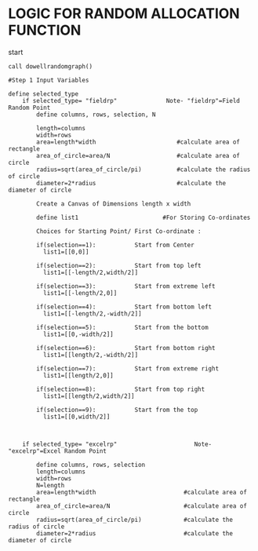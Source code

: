 # **LOGIC FOR RANDOM ALLOCATION FUNCTION** 

start

	call dowellrandomgraph()
	
	#Step 1 Input Variables
	
	define selected_type
		if selected_type= "fieldrp"		         Note- "fieldrp"=Field Random Point
			define columns, rows, selection, N
			
			length=columns
			width=rows
			area=length*width                       #calculate area of rectangle
			area_of_circle=area/N                   #calculate area of circle
			radius=sqrt(area_of_circle/pi)          #calculate the radius of circle
			diameter=2*radius                       #calculate the diameter of circle
			
			Create a Canvas of Dimensions length x width
			
			define list1    	                #For Storing Co-ordinates
			
			Choices for Starting Point/ First Co-ordinate :

			if(selection==1):			Start from Center
			  list1=[[0,0]]

			if(selection==2):			Start from top left 
			  list1=[[-length/2,width/2]]

			if(selection==3):			Start from extreme left 
			  list1=[[-length/2,0]]

			if(selection==4):			Start from bottom left 
			  list1=[[-length/2,-width/2]]

			if(selection==5):			Start from the bottom 
			  list1=[[0,-width/2]]

			if(selection==6):			Start from bottom right 
			  list1=[[length/2,-width/2]]

			if(selection==7):			Start from extreme right
			  list1=[[length/2,0]]

			if(selection==8):			Start from top right
			  list1=[[length/2,width/2]]

			if(selection==9):			Start from the top
			  list1=[[0,width/2]]
			

		
		if selected_type= "excelrp"                      Note- "excelrp"=Excel Random Point
		
			define columns, rows, selection
			length=columns
			width=rows
			N=length
			area=length*width                         #calculate area of rectangle
			area_of_circle=area/N                     #calculate area of circle
			radius=sqrt(area_of_circle/pi)            #calculate the radius of circle
			diameter=2*radius                         #calculate the diameter of circle
	
